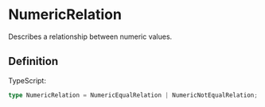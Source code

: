 # NumericRelation

Describes a relationship between numeric values.

## Definition

TypeScript:

```ts
type NumericRelation = NumericEqualRelation | NumericNotEqualRelation;
```
